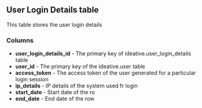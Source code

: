 ## User Login Details table
This table stores the user login details

### Columns
- **user_login_details_id** - The primary key of ideative.user_login_details table 
- **user_id** - The primary key of the ideative.user table 
- **access_token** - The access token of the user generated for a particular login session
- **ip_details** - IP details of the system used fr login
- **start_date** - Start date of the ro
- **end_date** - End date of the row
